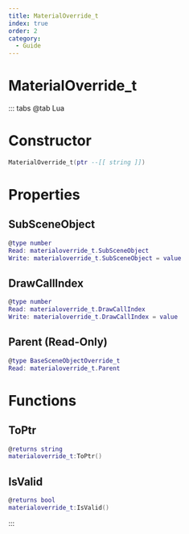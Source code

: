 ```yaml
---
title: MaterialOverride_t
index: true
order: 2
category:
  - Guide
---
```


# MaterialOverride_t

::: tabs
@tab Lua
# Constructor
```lua
MaterialOverride_t(ptr --[[ string ]])
```
# Properties
## SubSceneObject 
```lua
@type number
Read: materialoverride_t.SubSceneObject
Write: materialoverride_t.SubSceneObject = value
```
## DrawCallIndex 
```lua
@type number
Read: materialoverride_t.DrawCallIndex
Write: materialoverride_t.DrawCallIndex = value
```
## Parent (Read-Only)
```lua
@type BaseSceneObjectOverride_t
Read: materialoverride_t.Parent
```
# Functions
## ToPtr
```lua
@returns string
materialoverride_t:ToPtr()
```
## IsValid
```lua
@returns bool
materialoverride_t:IsValid()
```

:::